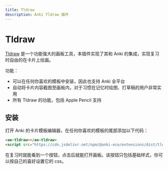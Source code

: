 ```yaml
---
title: Tldraw
description: Anki Tldraw 插件
---
```


# Tldraw

[Tldraw](https://tldraw.com/) 是一个功能强大的画板工具，本插件实现了其和 Anki 的集成，实现复习时自由的在卡片上绘画。

功能：

- 可以在任何你喜欢的模板中安装，因此也支持 Anki 全平台
- 自动将卡片内容截图至画板内，对于习惯在记忆时绘图、打草稿的用户非常实用
- 所有 Tldraw 的功能，包括 Apple Pencil 支持


## 安装

打开 Anki 的卡片模板编辑器，在任何你喜欢的模板的尾部添加以下代码：

```html
<ae-tldraw></ae-tldraw>
<script src="https://cdn.jsdelivr.net/npm/@anki-eco/extensions/dist/tldraw.js" defer></script>
```

在复习时就能看到一个按钮，点击后就能打开画板。该按钮只包括基础样式，你可以按自己的喜好设置它的 css。
